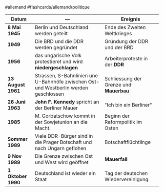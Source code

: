 #allemand #flashcards/allemand/politique 

| Datum              | —                                                                                     | Ereignis                                |
| ------------------ | ------------------------------------------------------------------------------------- | --------------------------------------- |
| **8 Mai 1945**     | Berlin und Deutschland werden geteilt                                                 | Ende des Zweiten Weltkrieges            |
| **1949**           | Die BRD und die DDR werden gegründet                                                  | Gründung der DDR und der BRD            |
| **1956**           | das ungarische Volk protestieret und wird **niedergeschlagen**                        | Arbeiterproteste in der **DDR**         |
| **13 August 1961** | Strassen, S-Bahnlinien une U-Bahnhöfe zwischen Ost- und Westberlin werden geschlossen | Schliessung der Grenze und **Mauerbau** |
| **26 Juni 1963**   | **John F. Kennedy** spricht an der Berliner Mauer                                     | "Ich bin ein Berliner"                  |
| **1985**           | M. Gorbatschow kommt in der Sowjetunion an die Macht.                                 | Beginn der Reformpolitik im Osten       |
| **Sommer 1989**    | Viele DDR-Bürger sind in die Prager Botschaft und nach Ungarn geflohen                | Botschaftflüchtlinge                    |
| **9 Nov 1989**     | Die Grenze zwischen Ost und West wird geöffnet                                        | **Mauerfall**                           |
| **1 Oktober 1990** | Deutschland ist wieder ein Staat                                                      | Tag der deutschen Wiedervereinigung     |
